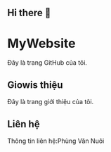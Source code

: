 ## Hi there 👋

# MyWebsite
Đây là trang GitHub của tôi.
## Giowis thiệu
Đây là trang giới thiệu của tôi.

## Liên hệ
Thông tin liên hệ:Phùng Văn Nuôi
